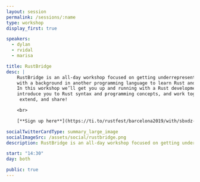 ```yaml
---
layout: session
permalink: /sessions/:name
type: workshop
display_first: true

speakers:
  - dylan
  - rvidal
  - marisa

title: RustBridge
desc: |
    RustBridge is an all-day workshop focused on getting underrepresented people
    with a background in another programming language to learn Rust and join the community.
    In this workshop we’ll get you up and running with a Rust development environment,
    introduce you to Rust syntax and programming concepts, and work together to build a small website that you can personalize,
     extend, and share!

    <br>

    [**Sign up here**](https://ti.to/rustfest/barcelona2019/with/sbxdz-poxjc)

socialTwitterCardType: summary_large_image
socialImageSrc: /assets/social/rustbridge.png
description: RustBridge is an all-day workshop focused on getting underrepresented people with a background in another programming language to learn Rust and join the community.

start: "14:30"
day: both

public: true
---
```

